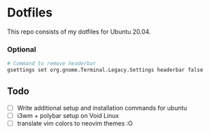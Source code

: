 # Dotfiles

This repo consists of my dotfiles for Ubuntu 20.04.

### Optional

```bash
# Command to remove headerbar
gsettings set org.gnome.Terminal.Legacy.Settings headerbar false
```

## Todo

- [ ] Write additional setup and installation commands for ubuntu
- [ ] i3wm + polybar setup on Void Linux
- [ ] translate vim colors to neovim themes :O
